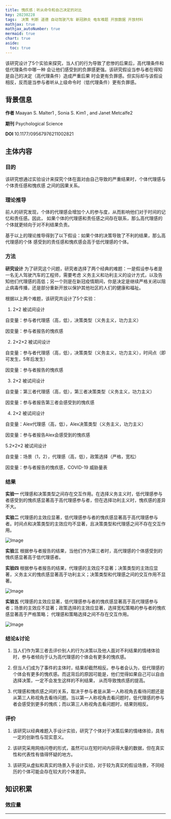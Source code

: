 ```yaml
---
title: 愧疚感：听从命令和自己决定的对比
key: 20230228
tags:  决策 判断 道德 自动驾驶汽车 新冠肺炎 电车难题 开放数据 开放材料
mathjax: true
mathjax_autoNumber: true
mermaid: true
chart: true
aside:
  toc: true
---
```


该研究设计了5个实验来探究，当人们的行为导致了悲惨的后果后，高代理条件和低代理条件中哪一种
会让他们感受到的负罪感更强。该研究假设当参与者在得知是自己的决定（高代理条件）造成严重后果
时会更有负罪感。但实际却与该假设相反，反而是当参与者听从上级命令时（低代理条件）更有负罪感。

<!--more-->

## 背景信息
**作者** Maayan S. Malter1 , Sonia S. Kim1 , and Janet Metcalfe2

**期刊** Psychological Science

**DOI**  10.1177/09567976211002821

## 主体内容

### 目的
该研究想通过实验设计来探究个体在面对由自己导致的严重结果时，个体代理感与个体责任感和愧疚感
之间的因果关系。

### 理论推导
前人的研究发现，个体的代理感会增加个人的参与度，从而影响他们对于时间的记忆和责任感。因此，
如果个体的代理感和责任感之间存在联系，那么高代理感的个体就更倾向于对不利结果负责。

基于以上的理论推导得到了以下假设：如果个体的决策导致了不利的结果，那么高代理感的个体
感受到的责任感和愧疚感会高于低代理感的个体。

### 方法
**研究设计** 
为了研究这个问题，研究者选择了两个经典的难题：一是假设参与者是一名无人驾驶汽车的工程师，需要考虑
义务主义和功利主义的设计方式，以及告知他们代理感的高低；另一个则是在新冠疫情期间，你是决定是继续严格关闭以阻止病毒传播，还是部分重新开放以保护其他社区的人们的健康和福祉。

根据以上两个难题，该研究共设计了5个实验：

1. 2×2 被试间设计

自变量：参与者代理感（高，低），决策类型（义务主义，功力主义）

因变量：参与者报告的愧疚感

2. 2×2×2 被试间设计

自变量：参与者代理感（高，低），决策类型（义务主义，功力主义），时间点（即可发生，5年后发生）

因变量：参与者报告的愧疚感

3. 2×2 被试间设计

自变量：第三者代理感（高，低），第三者决策类型（义务主义，功力主义）

因变量：参与者报告第三者会感受到的愧疚感

4. 2×2 被试间设计

自变量：Alex代理感（高，低），Alex决策类型（义务主义，功力主义）

因变量：参与者报告Alex会感受到的愧疚感

5.2×2×2 被试间设计

自变量：场景（1，2），代理感（高，低），政策选择（严格，宽松）

因变量：参与者报告的愧疚感，COVID-19 威胁量表

### 结果

**实验一**
代理感和决策类型之间存在交互作用。在选择义务主义时，低代理感参与者感受到的愧疚感显著高于高代理感参与者，但在选择功利主义时，愧疚感的差异不大。

**实验二**
代理感的主效应显著，低代理感参与者的愧疚感显著高于高代理感参与者。时间点和决策类型的主效应均不显著，且决策类型和代理感之间不存在交互作用。

![Image](assets/images/experiment12.png)

**实验三**
根据参与者报告的结果，当他们作为第三者时，高代理感的个体感受到的愧疚感显著高于低代理感者。

**实验四**
根据参与者报告的结果，代理感的主效应不显著；决策类型的主效应显著，义务主义的愧疚感显著高于功利主义；决策类型和代理感之间的交互作用不显著。

![Image](assets/images/experiment34.png)

**实验五**
代理感的主效应显著，低代理感参与者的愧疚感显著高于高代理感参与者；场景的主效应不显著；政策选择的主效应显著，选择宽松策略的参与者的愧疚感显著高于严格策略；
代理感和策略选择之间不存在交互作用。

![Image](assets/images/experiment5.png)

### 结论&讨论

1. 当人们作为第三者去评价别人的行为决策以及他人面对不利结果的情绪体验时，参与者倾向于认为高代理感的个体会有更多的愧疚感。

2. 但当人们成为了事件的主体时，结果却截然相反。参与者会认为，低代理感的个体会有更多的愧疚感。而这背后的原因可能是，他们觉得如果自己可以自由选择决策，一定不会发生这样的不利结果，
从而导致愧疚感的提高。

3. 代理感和愧疚感之间的关系，取决于参与者是从第一人称视角去看待问题还是从第三人称视角去看待问题。当以第一人称视角去看问题时，低代理感的参与者会感受到更多的愧疚；而以第三人称视角去看问题时，结果则相反。


### 评价

1. 该研究以经典难题入手设计实验，研究了个体对于决策后果的情绪体验，具有一定的创新性与现实意义。

2. 该研究采用网络问卷的形式，虽然可以在短时间内获得大量的数据，但在真实性和代表性有值得怀疑的地方。

3. 该研究从虚拟和真实的场景入手设计实验，对于较为真实的假设场景，不同经历的个体可能会存在较大的个体差异。


## 知识积累

### 效应量

---